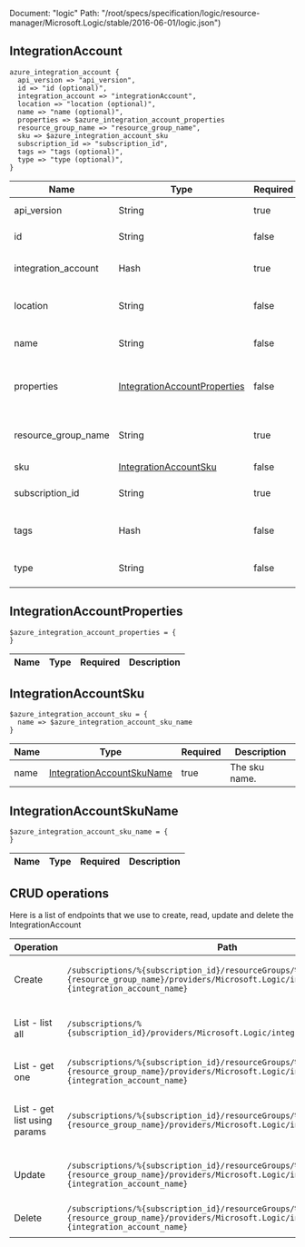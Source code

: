 Document: "logic"
Path: "/root/specs/specification/logic/resource-manager/Microsoft.Logic/stable/2016-06-01/logic.json")

## IntegrationAccount

```puppet
azure_integration_account {
  api_version => "api_version",
  id => "id (optional)",
  integration_account => "integrationAccount",
  location => "location (optional)",
  name => "name (optional)",
  properties => $azure_integration_account_properties
  resource_group_name => "resource_group_name",
  sku => $azure_integration_account_sku
  subscription_id => "subscription_id",
  tags => "tags (optional)",
  type => "type (optional)",
}
```

| Name        | Type           | Required       | Description       |
| ------------- | ------------- | ------------- | ------------- |
|api_version | String | true | The API version. |
|id | String | false | The resource id. |
|integration_account | Hash | true | The integration account. |
|location | String | false | The resource location. |
|name | String | false | Gets the resource name. |
|properties | [IntegrationAccountProperties](#integrationaccountproperties) | false | The integration account properties. |
|resource_group_name | String | true | The resource group name. |
|sku | [IntegrationAccountSku](#integrationaccountsku) | false | The sku. |
|subscription_id | String | true | The subscription id. |
|tags | Hash | false | The resource tags. |
|type | String | false | Gets the resource type. |
        
## IntegrationAccountProperties

```puppet
$azure_integration_account_properties = {
}
```

| Name        | Type           | Required       | Description       |
| ------------- | ------------- | ------------- | ------------- |
        
## IntegrationAccountSku

```puppet
$azure_integration_account_sku = {
  name => $azure_integration_account_sku_name
}
```

| Name        | Type           | Required       | Description       |
| ------------- | ------------- | ------------- | ------------- |
|name | [IntegrationAccountSkuName](#integrationaccountskuname) | true | The sku name. |
        
## IntegrationAccountSkuName

```puppet
$azure_integration_account_sku_name = {
}
```

| Name        | Type           | Required       | Description       |
| ------------- | ------------- | ------------- | ------------- |



## CRUD operations

Here is a list of endpoints that we use to create, read, update and delete the IntegrationAccount

| Operation | Path | Verb | Description | OperationID |
| ------------- | ------------- | ------------- | ------------- | ------------- |
|Create|`/subscriptions/%{subscription_id}/resourceGroups/%{resource_group_name}/providers/Microsoft.Logic/integrationAccounts/%{integration_account_name}`|Put|Creates or updates an integration account.|IntegrationAccounts_CreateOrUpdate|
|List - list all|`/subscriptions/%{subscription_id}/providers/Microsoft.Logic/integrationAccounts`|Get|Gets a list of integration accounts by subscription.|IntegrationAccounts_ListBySubscription|
|List - get one|`/subscriptions/%{subscription_id}/resourceGroups/%{resource_group_name}/providers/Microsoft.Logic/integrationAccounts/%{integration_account_name}`|Get|Gets an integration account.|IntegrationAccounts_Get|
|List - get list using params|`/subscriptions/%{subscription_id}/resourceGroups/%{resource_group_name}/providers/Microsoft.Logic/integrationAccounts`|Get|Gets a list of integration accounts by resource group.|IntegrationAccounts_ListByResourceGroup|
|Update|`/subscriptions/%{subscription_id}/resourceGroups/%{resource_group_name}/providers/Microsoft.Logic/integrationAccounts/%{integration_account_name}`|Put|Creates or updates an integration account.|IntegrationAccounts_CreateOrUpdate|
|Delete|`/subscriptions/%{subscription_id}/resourceGroups/%{resource_group_name}/providers/Microsoft.Logic/integrationAccounts/%{integration_account_name}`|Delete|Deletes an integration account.|IntegrationAccounts_Delete|